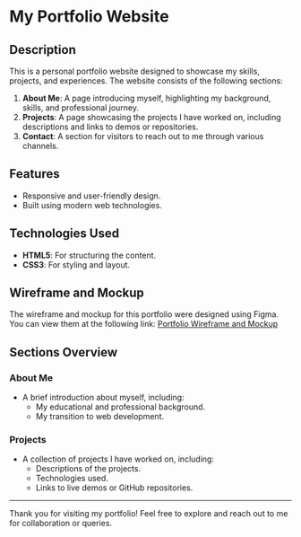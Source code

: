 # My Portfolio Website

## Description
This is a personal portfolio website designed to showcase my skills, projects, and experiences. The website consists of the following sections:

1. **About Me**: A page introducing myself, highlighting my background, skills, and professional journey.
2. **Projects**: A page showcasing the projects I have worked on, including descriptions and links to demos or repositories.
3. **Contact**: A section for visitors to reach out to me through various channels.

## Features
- Responsive and user-friendly design.
- Built using modern web technologies.

## Technologies Used
- **HTML5**: For structuring the content.
- **CSS3**: For styling and layout.

## Wireframe and Mockup
The wireframe and mockup for this portfolio were designed using Figma. You can view them at the following link:
[Portfolio Wireframe and Mockup](https://www.figma.com/design/DTZSDSXbPLT8aLxoBZ1kqd/mohammed_protfolio?node-id=0-1&t=ExAuLDH5hhvts1ML-1)

## Sections Overview
### About Me
- A brief introduction about myself, including:
  - My educational and professional background.
  - My transition to web development.

### Projects
- A collection of projects I have worked on, including:
  - Descriptions of the projects.
  - Technologies used.
  - Links to live demos or GitHub repositories.

---
Thank you for visiting my portfolio! Feel free to explore and reach out to me for collaboration or queries.
